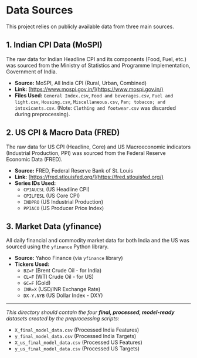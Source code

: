 # Data Sources

This project relies on publicly available data from three main sources.

## 1. Indian CPI Data (MoSPI)

The raw data for Indian Headline CPI and its components (Food, Fuel, etc.) was sourced from the Ministry of Statistics and Programme Implementation, Government of India.

* **Source:** MoSPI, All India CPI (Rural, Urban, Combined)
* **Link:** [https://www.mospi.gov.in/](https://www.mospi.gov.in/)
* **Files Used:** `General Index.csv`, `Food and beverages.csv`, `Fuel and light.csv`, `Housing.csv`, `Miscellaneous.csv`, `Pan; tobacco; and intoxicants.csv`. (Note: `Clothing and footwear.csv` was discarded during preprocessing).

## 2. US CPI & Macro Data (FRED)

The raw data for US CPI (Headline, Core) and US Macroeconomic indicators (Industrial Production, PPI) was sourced from the Federal Reserve Economic Data (FRED).

* **Source:** FRED, Federal Reserve Bank of St. Louis
* **Link:** [https://fred.stlouisfed.org/](https://fred.stlouisfed.org/)
* **Series IDs Used:**
    * `CPIAUCSL` (US Headline CPI)
    * `CPILFESL` (US Core CPI)
    * `INDPRO` (US Industrial Production)
    * `PPIACO` (US Producer Price Index)

## 3. Market Data (yfinance)

All daily financial and commodity market data for both India and the US was sourced using the `yfinance` Python library.

* **Source:** Yahoo Finance (via `yfinance` library)
* **Tickers Used:**
    * `BZ=F` (Brent Crude Oil - for India)
    * `CL=F` (WTI Crude Oil - for US)
    * `GC=F` (Gold)
    * `INR=X` (USD/INR Exchange Rate)
    * `DX-Y.NYB` (US Dollar Index - DXY)

---
*This directory should contain the four **final, processed, model-ready** datasets created by the preprocessing scripts:*
* `X_final_model_data.csv` (Processed India Features)
* `y_final_model_data.csv` (Processed India Targets)
* `X_us_final_model_data.csv` (Processed US Features)
* `y_us_final_model_data.csv` (Processed US Targets)